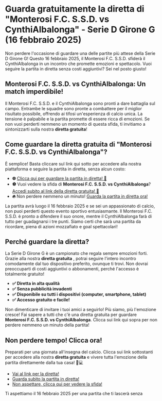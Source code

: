 # Guarda gratuitamente la diretta di "Monterosi F.C. S.S.D. vs CynthiAlbalonga" - Serie D Girone G (16 febbraio 2025)

Non perdere l'occasione di guardare una delle partite più attese della Serie D Girone G! Questo 16 febbraio 2025, il Monterosi F.C. S.S.D. sfiderà il CynthiAlbalonga in un incontro che promette emozioni e spettacolo. Vuoi seguire la partita in diretta senza costi aggiuntivi? Sei nel posto giusto!

## Monterosi F.C. S.S.D. vs CynthiAlbalonga: Un match imperdibile!

Il Monterosi F.C. S.S.D. e il CynthiAlbalonga sono pronti a dare battaglia sul campo. Entrambe le squadre sono pronte a combattere per il miglior risultato possibile, offrendo ai tifosi un'esperienza di calcio unica. La tensione è palpabile e la partita promette di essere ricca di emozioni. Se non vuoi perderti nemmeno un momento di questa sfida, ti invitiamo a sintonizzarti sulla nostra **diretta gratuita**!

## Come guardare la diretta gratuita di "Monterosi F.C. S.S.D. vs CynthiAlbalonga"?

È semplice! Basta cliccare sul link qui sotto per accedere alla nostra piattaforma e seguire la partita in diretta, senza alcun costo:

- **🌐** [Clicca qui per guardare la partita in diretta! 🎥](https://tinyurl.com/livestreamfreeo?st=Monterosi+F.C.+S.S.D.+vs+CynthiAlbalonga&si=ghc)
- **⚽** Vuoi vedere la sfida di **Monterosi F.C. S.S.D. vs CynthiAlbalonga**? [Accedi subito al link della diretta gratuita! 🚀](https://tinyurl.com/livestreamfreeo?st=Monterosi+F.C.+S.S.D.+vs+CynthiAlbalonga&si=ghc)
- **🔥** Non perdere nemmeno un minuto! [Guarda la partita in diretta ora!](https://tinyurl.com/livestreamfreeo?st=Monterosi+F.C.+S.S.D.+vs+CynthiAlbalonga&si=ghc)

La partita avrà luogo il 16 febbraio 2025 e se sei un appassionato di calcio, non puoi perderti questo evento sportivo entusiasmante. Il Monterosi F.C. S.S.D. è pronto a difendere il suo onore, mentre il CynthiAlbalonga farà di tutto per guadagnarsi i tre punti. Siamo certi che sarà una partita da ricordare, piena di azioni mozzafiato e goal spettacolari!

## Perché guardare la diretta?

La Serie D Girone G è un campionato che regala sempre emozioni forti. Grazie alla nostra **diretta gratuita** , potrai seguire l'intero incontro comodamente dal tuo dispositivo preferito, ovunque ti trovi. Non dovrai preoccuparti di costi aggiuntivi o abbonamenti, perché l'accesso è totalmente gratuito!

- **✅ Diretta in alta qualità**
- **✅ Senza pubblicità invadenti**
- **✅ Disponibile su tutti i dispositivi (computer, smartphone, tablet)**
- **✅ Accesso gratuito e facile!**

Non dimenticare di invitare i tuoi amici a seguirlo! Più siamo, più l'emozione cresce! Fai sapere a tutti che c'è una diretta gratuita per guardare **Monterosi F.C. S.S.D. vs CynthiAlbalonga**. Clicca sui link qui sopra per non perdere nemmeno un minuto della partita!

## Non perdere tempo! Clicca ora!

Preparati per una giornata all'insegna del calcio. Clicca sui link sottostanti per accedere alla nostra **diretta gratuita** e vivere tutta l'emozione della partita direttamente dalla tua casa! 📱💻

- [Vai al link per la diretta!](https://tinyurl.com/livestreamfreeo?st=Monterosi+F.C.+S.S.D.+vs+CynthiAlbalonga&si=ghc)
- [Guarda subito la partita in diretta!](https://tinyurl.com/livestreamfreeo?st=Monterosi+F.C.+S.S.D.+vs+CynthiAlbalonga&si=ghc)
- [Non aspettare, clicca qui per vedere la sfida!](https://tinyurl.com/livestreamfreeo?st=Monterosi+F.C.+S.S.D.+vs+CynthiAlbalonga&si=ghc)

Ti aspettiamo il 16 febbraio 2025 per una partita che ti lascerà senza
